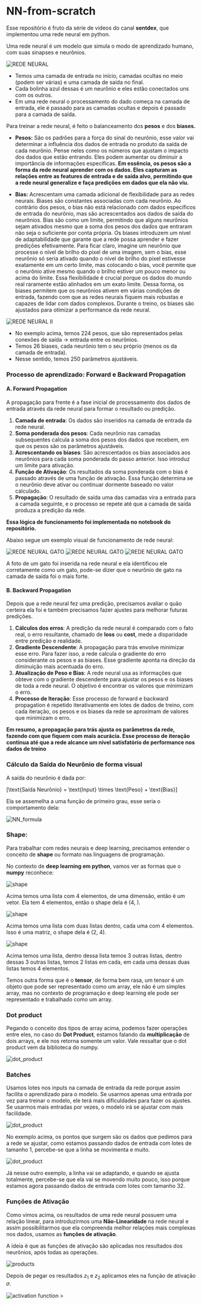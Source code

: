 # NN-from-scratch
Esse repositório é fruto da série de videos do canal **sentdex**, que implementou uma rede neural em python.

Uma rede neural é um modelo que simula o modo de aprendizado humano, com suas sinapses e neurônios.

![REDE NEURAL](https://i.imgur.com/PeldHjy.png)

- Temos uma camada de entrada no início, camadas ocultas no meio (podem ser várias) e uma camada de saída no final.
- Cada bolinha azul dessas é um neurônio e eles estão conectados uns com os outros.
- Em uma rede neural o processamento do dado começa na camada de entrada, ele é passado para as camadas ocultas e depois é passado para a camada de saída.

Para treinar a rede neural, é feito o balanceamento dos **pesos** e dos **biases.**

- **Pesos:** São os padrões para a força do sinal do neurônio, esse valor vai determinar a influência dos dados de entrada no produto da saída de cada neurônio. Pense neles como os números que ajustam o impacto dos dados que estão entrando. Eles podem aumentar ou diminuir a importância de informações específicas. **Em essência, os pesos são a forma da rede neural aprender com os dados. Eles capturam as relações entre as features de entrada e de saída alvo, permitindo que a rede neural generalize e faça predições em dados que ela não viu.**

- **Bias:** Acrescentam uma camada adicional de flexibilidade para as redes neurais. Biases são constantes associadas com cada neurônio. Ao contrário dos pesos, o bias não está relacionado com dados específicos de entrada do neurônio, mas são acrescentados aos dados de saída do neurônios. Bias são como um limite, permitindo que alguns neurônios sejam ativados mesmo que a soma dos pesos dos dados que entraram não seja o suficiente por conta própria. Os biases introduzem um nível de adaptabilidade que garante que a rede possa aprender e fazer predições efetivamente. Para ficar claro, imagine um neurônio que processe o nível de brilho do pixel de uma imagem, sem o bias, esse neurônio só seria ativado quando o nível de brilho do pixel estivesse exatamente em um certo limite, mas colocando o bias, você permite que o neurônio ative mesmo quando o brilho estiver um pouco menor ou acima do limite. Essa flexibilidade é crucial porque os dados do mundo real raramente estão alinhados em um exato limite. Dessa forma, os biases permitem que os neurônios ativem em várias condições de entrada, fazendo com que as redes neurais fiquem mais robustas e capazes de lidar com dados complexos. Durante o treino, os biases são ajustados para otimizar a performance da rede neural. 

![REDE NEURAL II](https://i.imgur.com/fSBTsUP.png)

- No exemplo acima, temos 224 pesos, que são representados pelas conexões de saída → entrada entre os neurônios.
- Temos 26 biases, cada neurônio tem o seu próprio (menos os da camada de entrada).
- Nesse sentido, temos 250 parâmetros ajustáveis.

### Processo de aprendizado: Forward e Backward Propagation

#### **A. Forward Propagation**
A propagação para frente é a fase inicial de processamento dos dados de entrada através da rede neural para formar o resultado ou predição.

1. **Camada de entrada**: Os dados são inseridos na camada de entrada da rede neural.
2. **Soma ponderada dos pesos**: Cada neurônio nas camadas subsequentes calcula a soma dos pesos dos dados que recebem, em que os pesos são os parâmetros ajustáveis.
3. **Acrescentando os biases**: São acrescentados os bias associados aos neurônios para cada soma ponderada do passo anterior. Isso introduz um limite para ativação.
4. **Função de Ativação**: Os resultados da soma ponderada com o bias é passado através de uma função de ativação. Essa função determina se o neurônio deve ativar ou continuar dormente baseado no valor calculado.
5. **Propagação**: O resultado de saída uma das camadas vira a entrada para a camada seguinte, e o processo se repete até que a camada de saída produza a predição da rede.

**Essa lógica de funcionamento foi implementada no notebook do repositório.**

Abaixo segue um exemplo visual de funcionamento de rede neural:

![REDE NEURAL GATO](https://i.imgur.com/2kKW6Q5.png)
![REDE NEURAL GATO](https://i.imgur.com/AZvTtgI.png)
![REDE NEURAL GATO](https://i.imgur.com/iK7k2IV.png)

A foto de um gato foi inserida na rede neural e ela identificou ele corretamente como um gato, pode-se dizer que o neurônio de gato na camada de saída foi o mais forte.

#### **B. Backward Propagation**

Depois que a rede neural fez uma predição, precisamos avaliar o quão certeira ela foi e também precisamos fazer ajustes para melhorar futuras predições.

1. **Cálculos dos erros**: A predição da rede neural é comparado com o fato real, o erro resultante, chamado de **loss** ou **cost**, mede a disparidade entre predição e realidade.
2. **Gradiente Descendente**: A propagação para trás envolve minimizar esse erro. Para fazer isso, a rede calcula o gradiente do erro considerante os pesos e as biases. Esse gradiente aponta na direção da diminuição mais acentuada do erro.
3. **Atualização de Peso e Bias**: A rede neural usa as informações que obteve com o gradiente descendente para ajustar os pesos e os biases de toda a rede neural. O objetivo é encontrar os valores que minimizam o erro.
4. **Processo de Iteração**: Esse processo de forward e backward propagation é repetido iterativamente em lotes de dados de treino, com cada iteração, os pesos e os biases da rede se aproximam de valores que minimizam o erro.

**Em resumo, a propagação para trás ajusta os parâmetros da rede, fazendo com que fiquem com mais acurácia. Esse processo de iteração continua até que a rede alcance um nível satisfatório de performance nos dados de treino**

### **Cálculo da Saída do Neurônio de forma visual**
 A saída do neurônio é dada por:  

\[\text{Saída Neurônio} = \text{Input} \times \text{Peso} + \text{Bias}\]
  
Ela se assemelha a uma função de primeiro grau, esse seria o comportamento dela:

![NN_formula](https://i.imgur.com/lzEKc4S.gif)

### **Shape**:
Para trabalhar com redes neurais e deep learning, precisamos entender o conceito de **shape** ou formato nas linguagens de programação.

No contexto de **deep learning em python**, vamos ver as formas que o **numpy** reconhece:

![shape](https://i.imgur.com/sNTvXjn.png)

Acima temos uma lista com 4 elementos, de uma dimensão, então é um vetor. Ela tem 4 elementos, então o shape dela é (4, ).

![shape](https://i.imgur.com/rjvZZn2.png)

Acima temos uma lista com duas listas dentro, cada uma com 4 elementos. Isso é uma matriz, o shape dela é (2, 4).

![shape](https://i.imgur.com/5qYQjEk.png)

Acima temos uma lista, dentro dessa lista temos 3 outras listas, dentro dessas 3 outras listas, temos 2 listas em cada, em cada uma dessas duas listas temos 4 elementos.

Temos outra forma que é o **tensor**, de forma bem rasa, um tensor é um objeto que pode ser representado como um array, ele não é um simples array, mas no contexto de programação e deep learning ele pode ser representado e trabalhado como um array.  

### **Dot product**

Pegando o conceito dos tipos de array acima, podemos fazer operações entre eles, no caso do **Dot Product**, estamos falando da **multiplicação** de dois arrays, e ele nos retorna somente um valor. Vale ressaltar que o dot product vem da biblioteca do numpy.

![dot_product](https://i.imgur.com/xh5txKP.png)

### Batches

Usamos lotes nos inputs na camada de entrada da rede porque assim facilita o aprendizado para o modelo. Se usarmos apenas uma entrada por vez para treinar o modelo, ele terá mais dificuldades para fazer os ajustes. Se usarmos mais entradas por vezes, o modelo irá se ajustar com mais facilidade.

![dot_product](https://i.imgur.com/dkR4r0K.gif)

No exemplo acima, os pontos que surgem são os dados que pedimos para a rede se ajustar, como estamos passando dados de entrada com lotes de tamanho 1, percebe-se que a linha se movimenta e muito.

![dot_product](https://i.imgur.com/JESirG6.gif)

Já nesse outro exemplo, a linha vai se adaptando, e quando se ajusta totalmente, percebe-se que ela vai se movendo muito pouco, isso porque estamos agora passando dados de entrada com lotes com tamanho 32.

### Funções de Ativação

Como vimos acima, os resultados de uma rede neural possuem uma relação linear, para introduzirmos uma **Não-Linearidade** na rede neural e assim possibilitarmos que ela compreenda melhor relações mais complexas nos dados, usamos as **funções de ativação**.

A ideia é que as funções de ativação são aplicadas nos resultados dos neurônios, após todas as operações.

![products](https://miro.medium.com/v2/resize:fit:828/format:webp/1*bUNxrEy2KjKNrwMRo8eS9w.png)

Depois de pegar os resultados $z_{1}$ e $z_{2}$ aplicamos eles na função de ativação 𝜎.

![activation function >](https://miro.medium.com/v2/resize:fit:278/format:webp/1*9DfvAg_pENO5MX0ELeY_kg.png)


